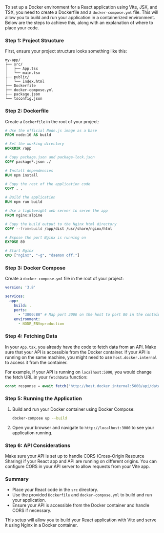 To set up a Docker environment for a React application using Vite, JSX, and TSX, you need to create a Dockerfile and a `docker-compose.yml` file. This will allow you to build and run your application in a containerized environment. Below are the steps to achieve this, along with an explanation of where to place your code.

### Step 1: Project Structure

First, ensure your project structure looks something like this:

```
my-app/
├── src/
│   ├── App.tsx
│   └── main.tsx
├── public/
│   └── index.html
├── Dockerfile
├── docker-compose.yml
├── package.json
└── tsconfig.json
```

### Step 2: Dockerfile

Create a `Dockerfile` in the root of your project:

```dockerfile
# Use the official Node.js image as a base
FROM node:16 AS build

# Set the working directory
WORKDIR /app

# Copy package.json and package-lock.json
COPY package*.json ./

# Install dependencies
RUN npm install

# Copy the rest of the application code
COPY . .

# Build the application
RUN npm run build

# Use a lightweight web server to serve the app
FROM nginx:alpine

# Copy the build output to the Nginx html directory
COPY --from=build /app/dist /usr/share/nginx/html

# Expose the port Nginx is running on
EXPOSE 80

# Start Nginx
CMD ["nginx", "-g", "daemon off;"]
```

### Step 3: Docker Compose

Create a `docker-compose.yml` file in the root of your project:

```yaml
version: '3.8'

services:
  app:
    build: .
    ports:
      - "3000:80" # Map port 3000 on the host to port 80 in the container
    environment:
      - NODE_ENV=production
```

### Step 4: Fetching Data

In your `App.tsx`, you already have the code to fetch data from an API. Make sure that your API is accessible from the Docker container. If your API is running on the same machine, you might need to use `host.docker.internal` to access it from the container.

For example, if your API is running on `localhost:5000`, you would change the fetch URL in your `fetchData` function:

```javascript
const response = await fetch('http://host.docker.internal:5000/api/data');
```

### Step 5: Running the Application

1. Build and run your Docker container using Docker Compose:

   ```bash
   docker-compose up --build
   ```

2. Open your browser and navigate to `http://localhost:3000` to see your application running.

### Step 6: API Considerations

Make sure your API is set up to handle CORS (Cross-Origin Resource Sharing) if your React app and API are running on different origins. You can configure CORS in your API server to allow requests from your Vite app.

### Summary

- Place your React code in the `src` directory.
- Use the provided `Dockerfile` and `docker-compose.yml` to build and run your application.
- Ensure your API is accessible from the Docker container and handle CORS if necessary.

This setup will allow you to build your React application with Vite and serve it using Nginx in a Docker container.